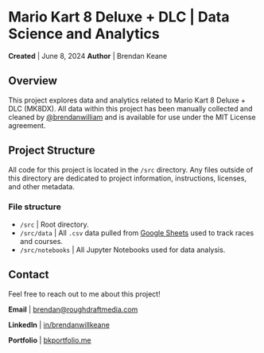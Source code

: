 # Mario Kart 8 Deluxe + DLC | Data Science and Analytics
**Created** | June 8, 2024
**Author** | Brendan Keane

## Overview
This project explores data and analytics related to Mario Kart 8 Deluxe + DLC (MK8DX). All data within this project has been manually collected and cleaned by [@brendanwilliam](https://github.com/brendanwilliam) and is available for use under the MIT License agreement. 

## Project Structure
All code for this project is located in the `/src` directory. Any files outside of this directory are dedicated to project information, instructions, licenses, and other metadata.

### File structure
- `/src` | Root directory.
- `/src/data` | All `.csv` data pulled from [Google Sheets](https://docs.google.com/spreadsheets/d/1QFTbBu7lWGOu754gppJo71p5SEKbC4aHxegVc6taJ8g/edit?usp=sharing) used to track races and courses.
- `/src/notebooks` | All Jupyter Notebooks used for data analysis.

## Contact
Feel free to reach out to me about this project!

**Email** | [brendan@roughdraftmedia.com](mailto:brendan@roughdraftmedia.com)

**LinkedIn** | [in/brendanwillkeane](https://www.linkedin.com/in/brendanwillkeane/)

**Portfolio** | [bkportfolio.me](https://www.bkportfolio.me/)
